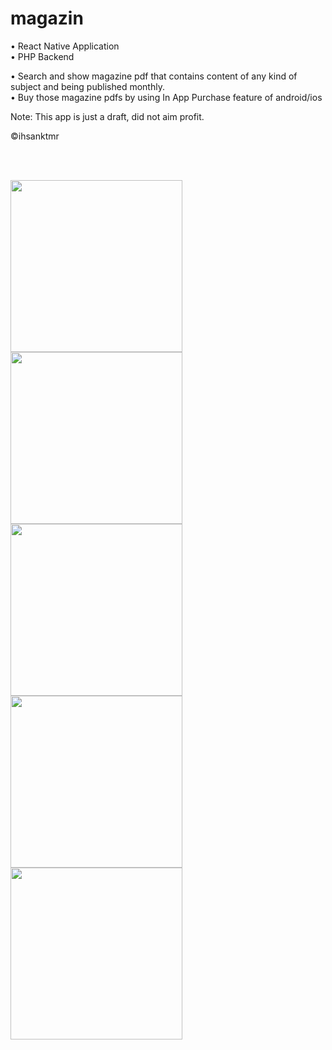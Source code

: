 # magazin

• React Native Application <br>
• PHP Backend

• Search and show magazine pdf that contains content of any kind of subject and being published monthly. <br>
• Buy those magazine pdfs by using In App Purchase feature of android/ios 

Note: This app is just a draft, did not aim profit.

©ihsanktmr

<br>
<br>

<p float="left">
   <img src="http://ihsankatmer.tk/images/magazin1.jpg" width="275">
   <img src="http://ihsankatmer.tk/images/magazin2.jpg" width="275">
   <img src="http://ihsankatmer.tk/images/magazin3.jpg" width="275">
   <img src="http://ihsankatmer.tk/images/magazin5.jpg" width="275">
   <img src="http://ihsankatmer.tk/images/magazin4.jpg" width="275">
 
</p>

